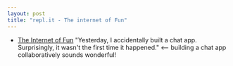 ```yaml
---
layout: post
title: "repl.it - The internet of Fun"
---
```

* [The Internet of Fun](https://blog.repl.it/internet-of-fun) "Yesterday, I accidentally built a chat app. Surprisingly, it wasn't the first time it happened." <-- building a chat app collaboratively sounds wonderful!
